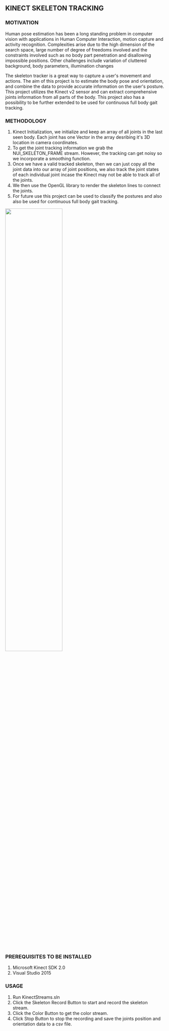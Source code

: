## KINECT SKELETON TRACKING

### MOTIVATION

Human pose estimation has been a long standing problem in computer vision with applications
in Human Computer Interaction, motion capture and activity recognition. Complexities arise
due to the high dimension of the search space, large number of degree of freedoms involved
and the constraints involved such as no body part penetration and disallowing impossible positions. Other challenges include variation of cluttered background, body parameters, illumination changes

The skeleton tracker is a great way to capture a user's movement and actions. The aim of this project is to estimate the body pose and orientation, and combine the data to provide accurate information on the user's posture. This project utilizes the Kinect v2 sensor and can extract comprehensive joints information from all parts of the body. This project also has a possibility to be further extended to be used for continuous full body gait tracking.

### METHODOLOGY

1. Kinect Initialization, we initialize and keep an array of all joints in the last seen body. Each joint has one Vector in the array desribing it's 3D location        in camera coordinates.
2. To get the joint tracking information we grab the NUI_SKELETON_FRAME stream. However, the tracking can get noisy so we incorporate a smoothing function.
3. Once we have a valid tracked skeleton, then we can just copy all the joint data into our array of joint positions, we also track the joint states of each            individual joint incase the Kinect may not be able to  track all of the joints.
4. We then use the OpenGL library to render the skeleton lines to connect the joints.
5. For future use this project can be used to classify the postures and also also be used for continuous full body gait tracking.



<!--![kinect_skeleton_tracking](https://user-images.githubusercontent.com/30382104/59148619-44ff4780-89d9-11e9-8088-08535e0a4fc2.gif)-->
<img src="https://user-images.githubusercontent.com/30382104/59148619-44ff4780-89d9-11e9-8088-08535e0a4fc2.gif" width="60%">


### PREREQUISITES TO BE INSTALLED
  1. Microsoft Kinect SDK 2.0
  2. Visual Studio 2015
 
### USAGE
  1. Run KinectStreams.sln
  2. Click the Skeleton Record Button to start and record the skeleton stream.
  3. Click the Color Button to get the color stream.
  4. Click Stop Button to stop the recording and save the joints position and orientation data to a csv file.
